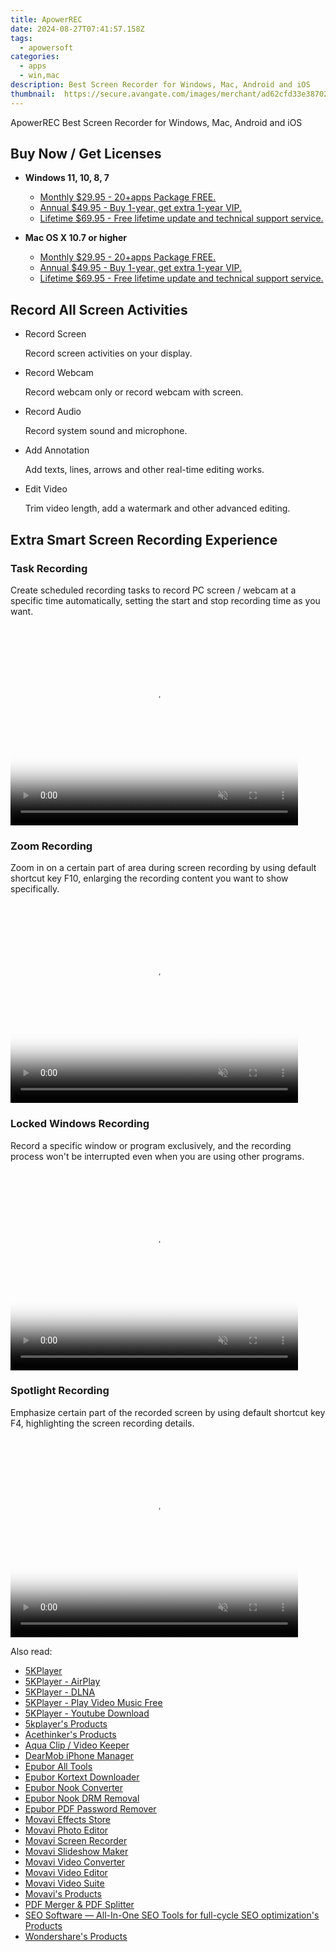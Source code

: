 ```yaml
---
title: ApowerREC
date: 2024-08-27T07:41:57.158Z
tags: 
  - apowersoft
categories: 
  - apps
  - win,mac
description: Best Screen Recorder for Windows, Mac, Android and iOS
thumbnail: 	https://secure.avangate.com/images/merchant/ad62cfd33e3870262d6bf5331c1f13b0/products/4_apowerREC.png
---
```


ApowerREC
Best Screen Recorder for Windows, Mac, Android and iOS

## Buy Now / Get Licenses

- **Windows 11, 10, 8, 7**
  - [Monthly $29.95 - 20+apps Package FREE.](https://secure.2checkout.com/order/checkout.php?PRODS=28674709&QTY=1&AFFILIATE=108875&CART=1)
  - [Annual $49.95 - Buy 1-year, get extra 1-year VIP.](https://secure.2checkout.com/order/checkout.php?PRODS=28674711&QTY=1&AFFILIATE=108875&CART=1)
  - [Lifetime $69.95 - Free lifetime update and technical support service.](https://secure.2checkout.com/order/checkout.php?PRODS=28674713&QTY=1&AFFILIATE=108875&CART=1)

- **Mac OS X 10.7 or higher**
  - [Monthly $29.95 - 20+apps Package FREE.](https://secure.2checkout.com/order/checkout.php?PRODS=28674709&QTY=1&AFFILIATE=108875&CART=1)
  - [Annual $49.95 - Buy 1-year, get extra 1-year VIP.](https://secure.2checkout.com/order/checkout.php?PRODS=28674711&QTY=1&AFFILIATE=108875&CART=1)
  - [Lifetime $69.95 - Free lifetime update and technical support service.](https://secure.2checkout.com/order/checkout.php?PRODS=28674713&QTY=1&AFFILIATE=108875&CART=1)


## Record All Screen Activities

-   Record Screen
    
    Record screen activities on your display.
    
-   Record Webcam
    
    Record webcam only or record webcam with screen.
    
-   Record Audio
    
    Record system sound and microphone.
    
-   Add Annotation
    
    Add texts, lines, arrows and other real-time editing works.
    
-   Edit Video
    
    Trim video length, add a watermark and other advanced editing.
    


## Extra Smart Screen Recording Experience


### Task Recording

Create scheduled recording tasks to record PC screen / webcam at a specific time automatically, setting the start and stop recording time as you want.

<video class="video" width="460px" height="320px" autoplay="" loop="" muted="true" preload="auto" webkit-playsinline="true" playsinline="true" x5-video-player-type="h5" poster="//qncdn.aoscdn.com/img/record-all-screen-b/task.jpg">            <source src="//qncdn.aoscdn.com/img/record-all-screen-b/task.mp4" type="video/mp4">          </video>

### Zoom Recording

Zoom in on a certain part of area during screen recording by using default shortcut key F10, enlarging the recording content you want to show specifically.

<video class="video" width="460px" height="320px" autoplay="" loop="" muted="true" preload="auto" webkit-playsinline="true" playsinline="true" x5-video-player-type="h5" poster="//qncdn.aoscdn.com/img/record-all-screen-b/zoom.jpg">            <source src="//qncdn.aoscdn.com/img/record-all-screen-b/zoom.mp4" type="video/mp4">          </video>


### Locked Windows Recording

Record a specific window or program exclusively, and the recording process won't be interrupted even when you are using other programs.

<video class="video" width="460px" height="320px" autoplay="" loop="" muted="true" preload="auto" webkit-playsinline="true" playsinline="true" x5-video-player-type="h5" poster="//qncdn.aoscdn.com/img/record-all-screen-b/locked.jpg">            <source src="//qncdn.aoscdn.com/img/record-all-screen-b/lock.mp4" type="video/mp4">          </video>


### Spotlight Recording

Emphasize certain part of the recorded screen by using default shortcut key F4, highlighting the screen recording details.

<video class="video" width="460px" height="320px" autoplay="" loop="" muted="true" preload="auto" webkit-playsinline="true" playsinline="true" x5-video-player-type="h5" poster="//qncdn.aoscdn.com/img/record-all-screen-b/spotlight.jpg">            <source src="//qncdn.aoscdn.com/img/record-all-screen-b/spotlight.mp4" type="video/mp4">          </video>

<span class="atpl-alsoreadstyle">Also read:</span>
<div><ul>
<li><a href="https://tools.techidaily.com/5kplayer/5k-player/"><u>5KPlayer</u></a></li>
<li><a href="https://tools.techidaily.com/5kplayer/airplay/"><u>5KPlayer - AirPlay</u></a></li>
<li><a href="https://tools.techidaily.com/5kplayer/dlna/"><u>5KPlayer - DLNA</u></a></li>
<li><a href="https://tools.techidaily.com/5kplayer/video-music-player/"><u>5KPlayer - Play Video Music Free</u></a></li>
<li><a href="https://tools.techidaily.com/5kplayer/youtube-download/"><u>5KPlayer - Youtube Download</u></a></li>
<li><a href="https://tools.techidaily.com/5kplayer/products/"><u>5kplayer's Products</u></a></li>
<li><a href="https://tools.techidaily.com/acethinker/products/"><u>Acethinker's Products</u></a></li>
<li><a href="https://tools.techidaily.com/acethinker/aquaclip-downloader/"><u>Aqua Clip / Video Keeper</u></a></li>
<li><a href="https://tools.techidaily.com/5kplayer/iphone-manager/"><u>DearMob iPhone Manager</u></a></li>
<li><a href="https://tools.techidaily.com/epubor/products/"><u>Epubor All Tools</u></a></li>
<li><a href="https://tools.techidaily.com/epubor/kortext-downloader/"><u>Epubor Kortext Downloader</u></a></li>
<li><a href="https://tools.techidaily.com/epubor/nook-converter/"><u>Epubor Nook Converter</u></a></li>
<li><a href="https://tools.techidaily.com/epubor/nook-drm-removal/"><u>Epubor Nook DRM Removal</u></a></li>
<li><a href="https://tools.techidaily.com/epubor/pdf-password-remover/"><u>Epubor PDF Password Remover</u></a></li>
<li><a href="https://tools.techidaily.com/movavi/effects-store/"><u>Movavi Effects Store</u></a></li>
<li><a href="https://tools.techidaily.com/movavi/photo-editor/"><u>Movavi Photo Editor</u></a></li>
<li><a href="https://tools.techidaily.com/movavi/screen-recorder/"><u>Movavi Screen Recorder</u></a></li>
<li><a href="https://tools.techidaily.com/movavi/slideshow-maker/"><u>Movavi Slideshow Maker</u></a></li>
<li><a href="https://tools.techidaily.com/movavi/video-converter/"><u>Movavi Video Converter</u></a></li>
<li><a href="https://tools.techidaily.com/movavi/video-editor/"><u>Movavi Video Editor</u></a></li>
<li><a href="https://tools.techidaily.com/movavi/video-suite/"><u>Movavi Video Suite</u></a></li>
<li><a href="https://tools.techidaily.com/movavi/products/"><u>Movavi's Products</u></a></li>
<li><a href="https://tools.techidaily.com/epubor/pdf-splitter-merger/"><u>PDF Merger & PDF Splitter</u></a></li>
<li><a href="https://tools.techidaily.com/link-assistant/products/"><u>SEO Software — All-In-One SEO Tools for full-cycle SEO optimization's Products</u></a></li>
<li><a href="https://tools.techidaily.com/wondershare/products/"><u>Wondershare's Products</u></a></li>
</ul></div>

<ins class="adsbygoogle"
      style="display:block"
      data-ad-client="ca-pub-7571918770474297"
      data-ad-slot="8358498916"
      data-ad-format="auto"
      data-full-width-responsive="true"></ins>